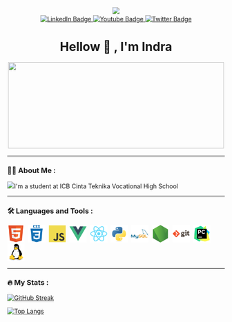 <div id="header" align="center">
<img src="https://github.com/KZdra/KZdra/assets/92752408/0af63fb6-7cc6-4ef3-8179-f2eaf615ac64">

  <div id="badges">
  <a href="#">
    <img src="https://img.shields.io/badge/LinkedIn-blue?style=for-the-badge&logo=linkedin&logoColor=white" alt="LinkedIn Badge"/>
  </a>
  <a href="#">
    <img src="https://img.shields.io/badge/YouTube-red?style=for-the-badge&logo=youtube&logoColor=white" alt="Youtube Badge"/>
  </a>
  <a href="#">
    <img src="https://img.shields.io/badge/Twitter-blue?style=for-the-badge&logo=twitter&logoColor=white" alt="Twitter Badge"/>
  </a>
    <h1>
  Hellow
 👋 ,
    I'm Indra  
</h1>
</div>
</div>
<div align="center">
  <img src="https://media1.giphy.com/media/v1.Y2lkPTc5MGI3NjExdXA2bTBjYXZsM3Vrb2RvY3puZWt5dnM0ZTIzOXp1eXAyZzI2bmxqdyZlcD12MV9pbnRlcm5hbF9naWZfYnlfaWQmY3Q9Zw/e7C2wQpE2UwvqZCdzh/giphy.gif" width="500" height="200"/>
</div>

---

### :man_technologist: About Me :
 <img src="https://media.giphy.com/media/WUlplcMpOCEmTGBtBW/giphy.gif" width="30">I'm a student at ICB Cinta Teknika Vocational High School





---

### :hammer_and_wrench: Languages and Tools :
<div>
    <img src="https://github.com/devicons/devicon/blob/master/icons/html5/html5-original.svg" title="HTML5" alt="HTML" width="40" height="40"/>&nbsp;
  <img src="https://github.com/devicons/devicon/blob/master/icons/css3/css3-plain-wordmark.svg"  title="CSS3" alt="CSS" width="40" height="40"/>&nbsp;
  <img src="https://github.com/devicons/devicon/blob/master/icons/javascript/javascript-original.svg" title="JavaScript" alt="JavaScript" width="40" height="40"/>&nbsp;
   <img src="https://github.com/devicons/devicon/blob/master/icons/vuejs/vuejs-original.svg" title="vju" **alt="Pycharm" width="40" height="40"/>&nbsp;
    <img src="https://github.com/devicons/devicon/blob/master/icons/react/react-original.svg" title="rct" **alt="rct" width="40" height="40"/>&nbsp;
  <img src="https://github.com/devicons/devicon/blob/master/icons/python/python-original.svg" title="Python" **alt="Py" width="40" height="40"/>&nbsp;
  <img src="https://github.com/devicons/devicon/blob/master/icons/mysql/mysql-original-wordmark.svg" title="MySQL"  alt="MySQL" width="40" height="40"/>&nbsp;
     <img src="https://github.com/devicons/devicon/blob/master/icons/nodejs/nodejs-original.svg" title="nodejs" **alt="node" width="40" height="40"/>&nbsp;
    <img src="https://github.com/devicons/devicon/blob/master/icons/git/git-original-wordmark.svg" title="Git" **alt="Git" width="40" height="40"/>&nbsp;
  <img src="https://github.com/devicons/devicon/blob/master/icons/pycharm/pycharm-original.svg" title="Pycharm" **alt="Pycharm" width="40" height="40"/>&nbsp;
    <img src="https://github.com/devicons/devicon/blob/master/icons/linux/linux-original.svg" title="lnx" **alt="Pycharm" width="40" height="40"/>&nbsp;

</div>

---

### :fire: My Stats :
[![GitHub Streak](https://streak-stats.demolab.com?user=KZdra&theme=holi-theme&hide_border=true&border_radius=5.3&mode=weekly)](https://git.io/streak-stats)

[![Top Langs](https://github-readme-stats.vercel.app/api/top-langs/?username=KZdra&layout=compact&theme=transparent)](https://github.com/anuraghazra/github-readme-stats)
